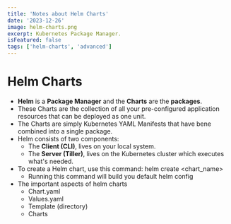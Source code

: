```yaml
---
title: 'Notes about Helm Charts'
date: '2023-12-26'
image: helm-charts.png
excerpt: Kubernetes Package Manager.
isFeatured: false
tags: ['helm-charts', 'advanced']
---
```

# Helm Charts
- **Helm** is a **Package Manager** and the **Charts** are the **packages**.  
- These Charts are the collection of all your pre-configured application resources that can be deployed as one unit.
- The Charts are simply Kubernetes YAML Manifests that have bene combined into a single package.
- Helm consists of two components:
  - The **Client (CLI)**, lives on your local system.
  - The **Server (Tiller)**, lives on the Kubernetes cluster which executes what's needed.
- To create a Helm chart, use this command: helm create <chart_name>
  - Running this command will build you default helm config
- The important aspects of helm charts
  - Chart.yaml
  - Values.yaml
  - Template (directory)
  - Charts